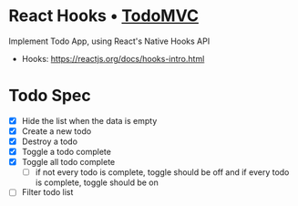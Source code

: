# React Hooks • [TodoMVC](http://todomvc.com)

Implement Todo App, using React's Native Hooks API
- Hooks: https://reactjs.org/docs/hooks-intro.html

# Todo Spec
- [x] Hide the list when the data is empty
- [x] Create a new todo
- [x] Destroy a todo
- [x] Toggle a todo complete
- [x] Toggle all todo complete
  - [ ] if not every todo is complete, toggle should be off
        and if every todo is complete, toggle should be on
- [ ] Filter todo list